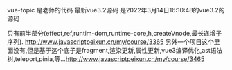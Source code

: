 vue-topic 是老师的代码
最新vue3.2源码 是2022年3月14日16:10:48的vue3.2的源码


只有前半部分(effect,ref,runtim-dom,runtime-core,h,createVnode,最长递增子序列).  http://www.javascriptpeixun.cn/my/course/3365
     另外一个项目这个里面没有,但是基于这个底子是fragment,渲染更新,属性更新,vue3编译优化,ast语法树,teleport,pinia,等...http://www.javascriptpeixun.cn/my/course/3465